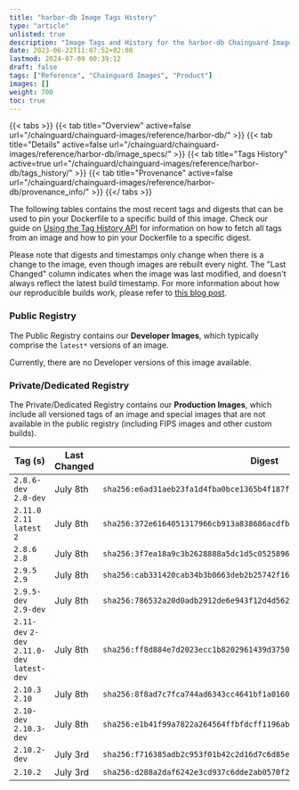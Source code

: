 ```yaml
---
title: "harbor-db Image Tags History"
type: "article"
unlisted: true
description: "Image Tags and History for the harbor-db Chainguard Image"
date: 2023-06-22T11:07:52+02:00
lastmod: 2024-07-09 00:39:12
draft: false
tags: ["Reference", "Chainguard Images", "Product"]
images: []
weight: 700
toc: true
---
```


{{< tabs >}}
{{< tab title="Overview" active=false url="/chainguard/chainguard-images/reference/harbor-db/" >}}
{{< tab title="Details" active=false url="/chainguard/chainguard-images/reference/harbor-db/image_specs/" >}}
{{< tab title="Tags History" active=true url="/chainguard/chainguard-images/reference/harbor-db/tags_history/" >}}
{{< tab title="Provenance" active=false url="/chainguard/chainguard-images/reference/harbor-db/provenance_info/" >}}
{{</ tabs >}}

The following tables contains the most recent tags and digests that can be used to pin your Dockerfile to a specific build of this image. Check our guide on [Using the Tag History API](/chainguard/chainguard-images/using-the-tag-history-api/) for information on how to fetch all tags from an image and how to pin your Dockerfile to a specific digest.

Please note that digests and timestamps only change when there is a change to the image, even though images are rebuilt every night. The "Last Changed" column indicates when the image was last modified, and doesn't always reflect the latest build timestamp. For more information about how our reproducible builds work, please refer to [this blog post](https://www.chainguard.dev/unchained/reproducing-chainguards-reproducible-image-builds).

### Public Registry
The Public Registry contains our **Developer Images**, which typically comprise the `latest*` versions of an image.

Currently, there are no Developer versions of this image available.

### Private/Dedicated Registry
The Private/Dedicated Registry contains our **Production Images**, which include all versioned tags of an image and special images that are not available in the public registry (including FIPS images and other custom builds).

| Tag (s)                                       | Last Changed | Digest                                                                    |
|-----------------------------------------------|--------------|---------------------------------------------------------------------------|
|  `2.8.6-dev` `2.8-dev`                        | July 8th     | `sha256:e6ad31aeb23fa1d4fba0bce1365b4f187f14e392d934cc33f665ac1a67de4c66` |
|  `2.11.0` `2.11` `latest` `2`                 | July 8th     | `sha256:372e6164051317966cb913a838686acdfb6b91f4da5c1af0775da474b9128af1` |
|  `2.8.6` `2.8`                                | July 8th     | `sha256:3f7ea18a9c3b2628888a5dc1d5c05258967c9f41bb0021686604e175d18bd03f` |
|  `2.9.5` `2.9`                                | July 8th     | `sha256:cab331420cab34b3b0663deb2b25742f16ce9c80c0e5be008fdaf51837cd9bd9` |
|  `2.9.5-dev` `2.9-dev`                        | July 8th     | `sha256:786532a20d0adb2912de6e943f12d4d562c77e692c6c887d42c2b316f4f4800c` |
|  `2.11-dev` `2-dev` `2.11.0-dev` `latest-dev` | July 8th     | `sha256:ff8d884e7d2023ecc1b8202961439d375052bbccc8c0d97f6da9e5e942e28900` |
|  `2.10.3` `2.10`                              | July 8th     | `sha256:8f8ad7c7fca744ad6343cc4641bf1a0160e32d569f48c6510e32b1eecd6f1ad6` |
|  `2.10-dev` `2.10.3-dev`                      | July 8th     | `sha256:e1b41f99a7822a264564ffbfdcff1196ab0ee85700994992cce5d59d4541977a` |
|  `2.10.2-dev`                                 | July 3rd     | `sha256:f716385adb2c953f01b42c2d16d7c6d85eddca9d2856790875f6b2e1bcc3f7e5` |
|  `2.10.2`                                     | July 3rd     | `sha256:d288a2daf6242e3cd937c6dde2ab0570f250568d1f0099a5d19ab1d2ab206a4d` |

